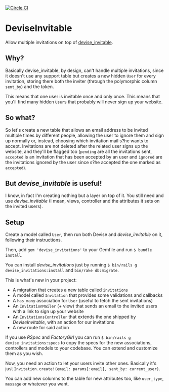 [![Circle CI](https://circleci.com/gh/RoxasShadow/devise_invitations.svg?style=svg)](https://circleci.com/gh/RoxasShadow/devise_invitations)

DeviseInvitable
===============
Allow multiple invitations on top of [devise_invitable](https://github.com/scambra/devise_invitable).

Why?
----
Basically devise_invitable, by design, can't handle multiple invitations, since it doesn't use any support table but creates a new hidden `User` for every invitation, storing there both the inviter (through the polymorphic column `sent_by`) and the token.

This means that one user is invitable once and only once.
This means that you'll find many hidden `User`s that probably will never sign up your website.

So what?
--------
So let's create a new table that allows an email address to be invited multiple times by different people, allowing the user to ignore them and sign up normally or, instead, choosing which invitation mail s?he wants to accept. Invitations are not deleted after the related user signs up the website, and they'll be flagged too (`pending` are all the invitations sent, `accepted` is an invitation that has been accepted by an user and `ignored` are the invitations ignored by the user since s?he accepted the one marked as `accepted`).

But *devise_invitable* is useful!
---------------------------------
I know, in fact I'm creating nothing but a layer on top of it. You still need and use *devise_invitable* (I mean, views, controller and the attributes it sets on the invited users).

Setup
-----
Create a model called `User`, then run both Devise and *devise_invitable* on it, following their instructions.

Then, add `gem 'devise_invitations'` to your Gemfile and run `$ bundle install`.

You can install *devise_invitations* just by running `$ bin/rails g devise_invitations:install` and `bin/rake db:migrate`.

This is what's new in your project:

- A migration that creates a new table called `invitations`
- A model called `Invitation` that provides some validations and callbacks
- A `has_many` association for `User` (useful to fetch the sent invitations)
- An `InvitationMailer` (+ view) that sends an email to the invited users with a link to sign up your website
- An `InvitationsController` that extends the one shipped by *DeviseInvitable*, with an action for our invitations
- A new route for said action

If you use *RSpec* and *FactoryGirl* you can run `$ bin/rails g devise_invitations:specs` to copy the specs for the new associations, controllers and models to your codebase. You can extend and customize them as you wish.

Now, you need an action to let your users invite other ones.
Basically it's just `Invitation.create!(email: params[:email], sent_by: current_user)`.

You can add new columns to the table for new attributes too, like `user_type`, `message` or whatever you want.
